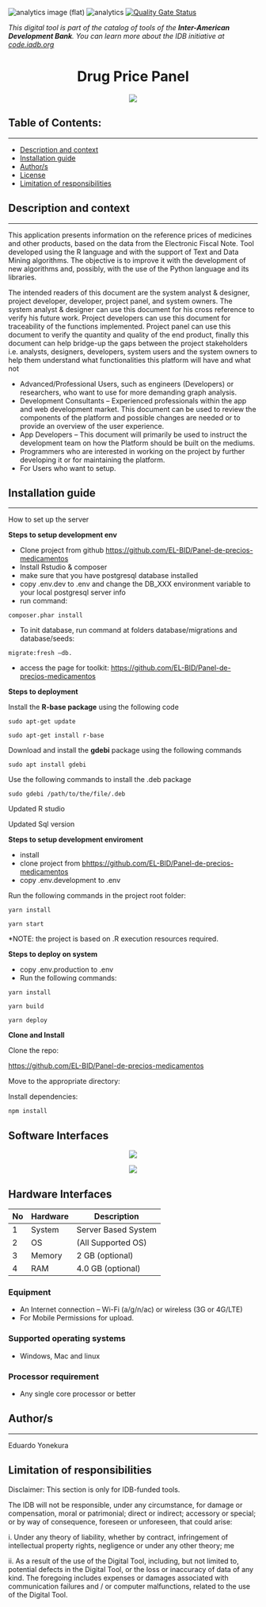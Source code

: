 ![analytics image (flat)](https://raw.githubusercontent.com/vitr/google-analytics-beacon/master/static/badge-flat.gif)
![analytics](https://www.google-analytics.com/collect?v=1&cid=555&t=pageview&ec=repo&ea=open&dp=/panel-de-precios/readme&dt=&tid=UA-4677001-16)
[![Quality Gate Status](https://sonarcloud.io/api/project_badges/measure?project=EL-BID_Panel-de-precios-medicamentos&metric=alert_status)](https://sonarcloud.io/summary/new_code?id=EL-BID_Panel-de-precios-medicamentos)

*This digital tool is part of the catalog of tools of the **Inter-American Development Bank**. You can learn more about the IDB initiative at [code.iadb.org](https://code.iadb.org)*

<h1 align = "center"> Drug Price Panel </h1>
<p align = "center"> <img src = "https://raw.githubusercontent.com/EL-BID/Panel-de-precios-medicamentos/main/panel-de-precios.png" /> </p>

## Table of Contents:
---
- [Description and context](#description-and-context)
- [Installation guide](#installation-guide)
- [Author/s](#authors)
- [License](#license)
- [Limitation of responsibilities](#limitation-of-responsibilities)

## Description and context
---
This application presents information on the reference prices of medicines and other products, based on the data from the Electronic Fiscal Note.
Tool developed using the R language and with the support of Text and Data Mining algorithms. The objective is to improve it with the development of new algorithms and, possibly, with the use of the Python language and its libraries.

The intended readers of this document are the system analyst & designer, project developer, developer, project panel, and system owners. The system analyst & designer can use this document for his cross reference to verify his future work. Project developers can use this document for traceability of the functions implemented. Project panel can use this document to verify the quantity and quality of the end product, finally this document can help bridge-up the gaps between the project stakeholders i.e. analysts, designers, developers, system users and the system owners to help them understand what functionalities this platform will have and what not

- Advanced/Professional Users, such as engineers (Developers) or researchers, who want to use for more demanding graph analysis.
- Development Consultants – Experienced professionals within the app and web development market. This document can be used to review the components of the platform and possible changes are needed or to provide an overview of the user experience.
- App Developers – This document will primarily be used to instruct the development team on how the Platform should be built on the mediums.
- Programmers who are interested in working on the project by further developing it or for maintaining the platform.
- For Users who want to setup.

## Installation guide
---
How to set up the server

**Steps to setup development env**

- Clone project from github https://github.com/EL-BID/Panel-de-precios-medicamentos
- Install Rstudio & composer
- make sure that you have postgresql database installed
- copy .env.dev to .env and change the DB\_XXX environment variable to your local postgresql server info
- run command:

```
composer.phar install
```

- To init database, run command at folders database/migrations and database/seeds:
```
migrate:fresh –db.
```
- access the page for toolkit: https://github.com/EL-BID/Panel-de-precios-medicamentos


**Steps to deployment**

Install the  **R-base package**  using the following code
```
sudo apt-get update
```
```
sudo apt-get install r-base
```

Download and install the  **gdebi**  package using the following commands

```
sudo apt install gdebi
```

Use the following commands to install the .deb package

```
sudo gdebi /path/to/the/file/.deb
```

Updated R studio

Updated Sql version

**Steps to setup development enviroment**

- install
- clone project from [b](https://github.com/orite-dev/kepp-v2-web)https://github.com/EL-BID/Panel-de-precios-medicamentos
- copy .env.development to .env

Run the following commands in the project root folder:

```
yarn install
```
```
yarn start
```

\*NOTE: the project is based on .R execution resources required.

**Steps to deploy on system**

- copy .env.production to .env
- Run the following commands:
```
yarn install
```
```
yarn build
```
```
yarn deploy
```
**Clone and Install**

Clone the repo:

https://github.com/EL-BID/Panel-de-precios-medicamentos

Move to the appropriate directory:

Install dependencies:

```
npm install
```

## Software Interfaces

<p align = "center"> <img src = "https://raw.githubusercontent.com/EL-BID/Panel-de-precios-medicamentos/main/soft-inter.png" /> </p>
<p align = "center"> <img src = "https://raw.githubusercontent.com/EL-BID/Panel-de-precios-medicamentos/main/package-inter.png" /> </p>

## Hardware Interfaces

| No | Hardware | Description |
| --- | --- | --- |
| 1 | System | Server Based System |
| 2 | OS | (All Supported OS) |
| 3 | Memory | 2 GB (optional) |
| 4 | RAM | 4.0 GB (optional) |

### Equipment

- An Internet connection – Wi-Fi (a/g/n/ac) or wireless (3G or 4G/LTE)
- For Mobile Permissions for upload.

### Supported operating systems

- Windows, Mac and linux

### Processor requirement

- Any single core processor or better


## Author/s
---
Eduardo Yonekura

## Limitation of responsibilities
Disclaimer: This section is only for IDB-funded tools.

The IDB will not be responsible, under any circumstance, for damage or compensation, moral or patrimonial; direct or indirect; accessory or special; or by way of consequence, foreseen or unforeseen, that could arise:

i. Under any theory of liability, whether by contract, infringement of intellectual property rights, negligence or under any other theory; me

ii. As a result of the use of the Digital Tool, including, but not limited to, potential defects in the Digital Tool, or the loss or inaccuracy of data of any kind. The foregoing includes expenses or damages associated with communication failures and / or computer malfunctions, related to the use of the Digital Tool.





